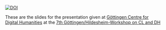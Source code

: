 [![DOI](https://zenodo.org/badge/184731321.svg)](https://zenodo.org/badge/latestdoi/184731321)

These are the slides for the presentation given at [Göttingen Centre for Digital Humanities](https://www.gcdh.de/en/welcome/) at the [7th Göttingen/Hildesheim-Workshop on CL and DH](https://www.gcdh.de/en/events/calendar/event-details/?tx_news_pi1%5Bnews%5D=78&tx_news_pi1%5Bcontroller%5D=News&tx_news_pi1%5Baction%5D=detail&cHash=0fd4d87618695ca2aee67ff92c7443b2)


